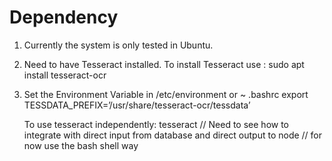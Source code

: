﻿

# Dependency

1. Currently the system is only tested in Ubuntu.
2. Need to have Tesseract installed.
   To install Tesseract use : sudo apt install tesseract-ocr
3. Set the Environment Variable in /etc/environment or ~ .bashrc
   export TESSDATA_PREFIX=’/usr/share/tesseract-ocr/tessdata’

	To use tesseract independently:
	tesseract <location of the input image> <location and file name of where the txt file will be created> // Need to see how to integrate with direct input from database and direct output to node
  // for now use the bash shell way




